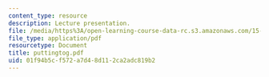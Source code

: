 ```yaml
---
content_type: resource
description: Lecture presentation.
file: /media/https%3A/open-learning-course-data-rc.s3.amazonaws.com/15-902-strategic-management-i-fall-2006/01f94b5cf572a7d48d112ca2adc819b2_puttingtog.pdf
file_type: application/pdf
resourcetype: Document
title: puttingtog.pdf
uid: 01f94b5c-f572-a7d4-8d11-2ca2adc819b2
---
```

